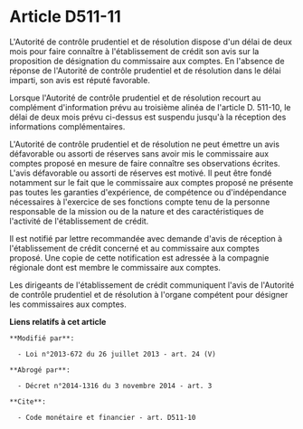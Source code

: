 # Article D511-11

L'Autorité de contrôle prudentiel et de résolution dispose d'un délai de deux mois pour faire connaître à l'établissement de
crédit son avis sur la proposition de désignation du commissaire aux comptes. En l'absence de réponse de l'Autorité de
contrôle prudentiel et de résolution dans le délai imparti, son avis est réputé favorable. 

Lorsque l'Autorité de contrôle prudentiel et de résolution recourt au complément d'information prévu au troisième alinéa de
l'article D. 511-10, le délai de deux mois prévu ci-dessus est suspendu jusqu'à la réception des informations
complémentaires. 

L'Autorité de contrôle prudentiel et de résolution ne peut émettre un avis défavorable ou assorti de réserves sans avoir mis
le commissaire aux comptes proposé en mesure de faire connaître ses observations écrites. L'avis défavorable ou assorti de
réserves est motivé. Il peut être fondé notamment sur le fait que le commissaire aux comptes proposé ne présente pas toutes
les garanties d'expérience, de compétence ou d'indépendance nécessaires à l'exercice de ses fonctions compte tenu de la
personne responsable de la mission ou de la nature et des caractéristiques de l'activité de l'établissement de crédit. 

Il est notifié par lettre recommandée avec demande d'avis de réception à l'établissement de crédit concerné et au commissaire
aux comptes proposé. Une copie de cette notification est adressée à la compagnie régionale dont est membre le commissaire aux
comptes. 

Les dirigeants de l'établissement de crédit communiquent l'avis de l'Autorité de contrôle prudentiel et de résolution à
l'organe compétent pour désigner les commissaires aux comptes.

**Liens relatifs à cet article**

	**Modifié par**:

	  - Loi n°2013-672 du 26 juillet 2013 - art. 24 (V)

	**Abrogé par**:

	  - Décret n°2014-1316 du 3 novembre 2014 - art. 3

	**Cite**:

	  - Code monétaire et financier - art. D511-10

